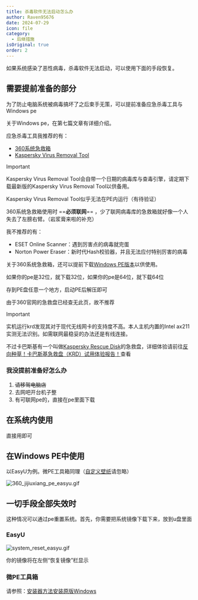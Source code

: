 ```yaml
---
title: 杀毒软件无法启动怎么办
author: Raven95676
date: 2024-07-29
icon: file
category:
  - 后继措施
isOriginal: true
order: 2
---
```

如果系统感染了恶性病毒，杀毒软件无法启动，可以使用下面的手段恢复。

## 需要提前准备的部分

为了防止电脑系统被病毒搞坏了之后束手无策，可以提前准备应急杀毒工具与Windows pe

关于Windows pe，在第七篇文章有详细介绍。

应急杀毒工具我推荐的有：

- [360系统急救箱](https://weishi.360.cn/jijiuxiang/)
- [Kaspersky Virus Removal Tool](https://www.kaspersky.com/downloads/free-virus-removal-tool)

> [!important]
> Kaspersky Virus Removal Tool会自带一个日期的病毒库与查毒引擎，请定期下载最新版的Kaspersky Virus Removal Tool以供备用。
>
> Kaspersky Virus Removal Tool似乎无法在PE内运行（有待验证）
>
> 360系统急救箱使用时 ==**必须联网**== ，少了联网病毒库的急救箱就好像一个人失去了左膀右臂。（岩浆膏来啦的补充）

我不推荐的有：

- ESET Online Scanner：遇到厉害点的病毒就完蛋
- Norton Power Eraser：新时代Hash校验器，并且无法应付特别厉害的病毒

关于360系统急救箱，还可以提前下载[Windows PE版本](https://weishi.360.cn/jijiuxiang/guide.html)以供使用。

如果你的pe是32位，就下载32位，如果你的pe是64位，就下载64位

存到PE盘任意一个地方，启动PE后解压即可

由于360官网的急救盘已经查无此页，故不推荐

> [!important]
> 实机运行krd发现其对于现代无线网卡的支持度不高。本人主机内置的Intel ax211实测无法识别。如需联网最稳妥的办法还是有线连接。

不过卡巴斯基有一个叫做[Kaspersky Rescue Disk](https://www.kaspersky.com.cn/downloads/thank-you/free-rescue-disk)的急救盘，详细体验请前往[反向种草！卡巴斯基急救盘（KRD）试用体验报告！](https://post.smzdm.com/p/a5dxn0g8/)查看

### 我没提前准备好怎么办

1. ~~请移驾电脑店~~
2. 去网吧开台机子整
3. 有可联网pe的，直接在pe里面下载

## 在系统内使用

直接用即可

## 在Windows PE中使用

以EasyU为例。微PE工具箱同理（[自定义壁纸](https://www.pixiv.net/artworks/112139971)请忽略）

![360_jijiuxiang_pe_easyu.gif](https://s2.loli.net/2024/07/29/uK1IcRZkzr5FexA.gif)

## 一切手段全部失效时

这种情况可以通过pe重置系统。首先，你需要把系统镜像下载下来，放到u盘里面

### EasyU

![system_reset_easyu.gif](https://s2.loli.net/2024/07/29/NY2bl4FwIDRVHEs.gif)

你的镜像将在左侧“恢复镜像”栏显示

### 微PE工具箱

请参照：[安装器方法安装原版Windows](https://www.wepe.com.cn/ubook/installtool.html)
